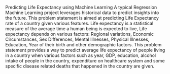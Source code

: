 Predicting Life Expectancy using Machine Learning
A typical Regression Machine Learning project leverages historical data to predict insights into the future. This problem statement is aimed at predicting Life Expectancy rate of a country given various features.
Life expectancy is a statistical measure of the average time a human being is expected to live, Life expectancy depends on various factors: Regional variations, Economic Circumstances, Sex Differences, Mental Illnesses, Physical Illnesses, Education, Year of their birth and other demographic factors. This problem statement provides a way to predict average life expectancy of people living in a country when various factors such as year, GDP, education, alcohol intake of people in the country, expenditure on healthcare system and some specific disease related deaths that happened in the country are given.

